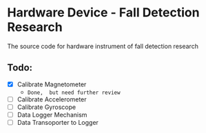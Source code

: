 # Hardware Device - Fall Detection Research

The source code for hardware instrument of fall detection research

## Todo:
- [X] Calibrate Magnetometer
    - ```Done,  but need further review```
- [ ] Calibrate Accelerometer
- [ ] Calibrate Gyroscope
- [ ] Data Logger Mechanism
- [ ] Data Transoporter to Logger
